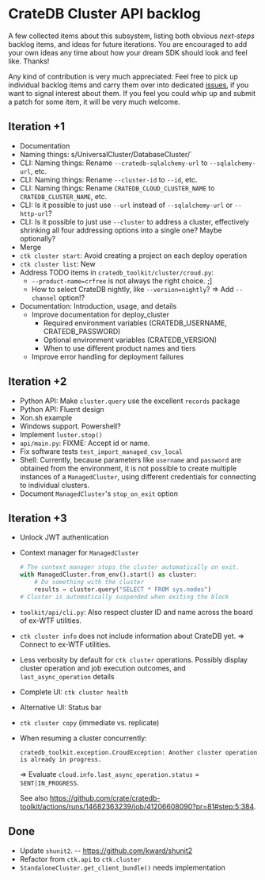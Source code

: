 # CrateDB Cluster API backlog

A few collected items about this subsystem, listing both obvious _next-steps_
backlog items, and ideas for future iterations. You are encouraged to add your
own ideas any time about how your dream SDK should look and feel like. Thanks! 

Any kind of contribution is very much appreciated: Feel free to pick up
individual backlog items and carry them over into dedicated [issues], if you
want to signal interest about them. If you feel you could whip up and submit
a patch for some item, it will be very much welcome.

## Iteration +1
- Documentation
- Naming things: s/UniversalCluster/DatabaseCluster/`
- CLI: Naming things: Rename `--cratedb-sqlalchemy-url` to `--sqlalchemy-url`, etc.
- CLI: Naming things: Rename `--cluster-id` to `--id`, etc.
- CLI: Naming things: Rename `CRATEDB_CLOUD_CLUSTER_NAME` to `CRATEDB_CLUSTER_NAME`, etc. 
- CLI: Is it possible to just use `--url` instead of `--sqlalchemy-url` or `--http-url`?
- CLI: Is it possible to just use `--cluster` to address a cluster, effectively shrinking
  all four addressing options into a single one? Maybe optionally?
- Merge
- `ctk cluster start`: Avoid creating a project on each deploy operation
- `ctk cluster list`: New
- Address TODO items in `cratedb_toolkit/cluster/croud.py`:
  - `--product-name=crfree` is not always the right choice. ;]
  - How to select CrateDB nightly, like `--version=nightly`?
    => Add `--channel` option!?
- Documentation: Introduction, usage, and details
  - Improve documentation for deploy_cluster
    - Required environment variables (CRATEDB_USERNAME, CRATEDB_PASSWORD)
    - Optional environment variables (CRATEDB_VERSION)
    - When to use different product names and tiers
  - Improve error handling for deployment failures

## Iteration +2
- Python API: Make `cluster.query` use the excellent `records` package
- Python API: Fluent design
- Xon.sh example
- Windows support. Powershell?
- Implement `luster.stop()`
- `api/main.py`: FIXME: Accept id or name.
- Fix software tests `test_import_managed_csv_local`
- Shell: Currently, because parameters like `username` and `password` are obtained from
  the environment, it is not possible to create multiple instances of a `ManagedCluster`,
  using different credentials for connecting to individual clusters.
- Document `ManagedCluster`'s `stop_on_exit` option

## Iteration +3
- Unlock JWT authentication
- Context manager for `ManagedCluster`
  ```python
  # The context manager stops the cluster automatically on exit.
  with ManagedCluster.from_env().start() as cluster:
      # Do something with the cluster
      results = cluster.query("SELECT * FROM sys.nodes")
  # Cluster is automatically suspended when exiting the block
  ```
- `toolkit/api/cli.py`: Also respect cluster ID and name across the board of ex-WTF utilities.
- `ctk cluster info` does not include information about CrateDB yet.
  => Connect to ex-WTF utilities.
- Less verbosity by default for `ctk cluster` operations.
  Possibly display cluster operation and job execution outcomes, and `last_async_operation` details
- Complete UI: `ctk cluster health`
- Alternative UI: Status bar
- `ctk cluster copy` (immediate vs. replicate)
- When resuming a cluster concurrently:

  `cratedb_toolkit.exception.CroudException: Another cluster operation is already in progress.`

  => Evaluate `cloud.info.last_async_operation.status` = `SENT|IN_PROGRESS`.

  See also https://github.com/crate/cratedb-toolkit/actions/runs/14682363239/job/41206608090?pr=81#step:5:384.

## Done
- Update `shunit2`. -- https://github.com/kward/shunit2
- Refactor from `ctk.api` to `ctk.cluster`
- `StandaloneCluster.get_client_bundle()` needs implementation


[issues]: https://github.com/crate/cratedb-toolkit/issues
